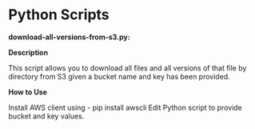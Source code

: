 # Python Scripts
<b>download-all-versions-from-s3.py:</b>

<b>Description</b>

This script allows you to download all files and all versions of that file by directory from S3 given a bucket name and key has been provided.

<b>How to Use</b>

Install AWS client using - pip install awscli
Edit Python script to provide bucket and key values.
